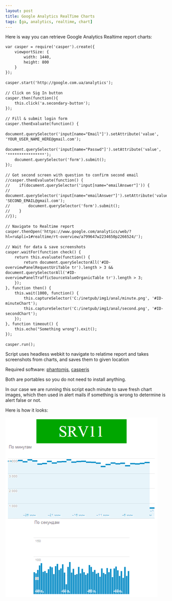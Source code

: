 ```yaml
---
layout: post
title: Google Analytics RealTime Charts
tags: [ga, analytics, realtime, chart]
---
```


Here is way you can retrieve Google Analytics Realtime report charts:

	var casper = require('casper').create({
		viewportSize: {
			width: 1440,
			height: 800
		}
	});

	casper.start('http://google.com.ua/analytics');

	// Click on Sig In button
	casper.then(function(){
		this.click('a.secondary-button');
	});

	// Fill & submit login form
	casper.thenEvaluate(function() {
		document.querySelector('input[name="Email"]').setAttribute('value', 'YOUR_USER_NAME_HERE@gmail.com');
		document.querySelector('input[name="Passwd"]').setAttribute('value', '****************');
		document.querySelector('form').submit();
	});

	// Got second screen with question to confirm second email
	//casper.thenEvaluate(function() {
	//    if(document.querySelector('input[name="emailAnswer"]')) {
	//        document.querySelector('input[name="emailAnswer"]').setAttribute('value', 'SECOND_EMAIL@gmail.com');
	//        document.querySelector('form').submit();
	//    }
	//});

	// Navigate to Realtime report
	casper.thenOpen('https://www.google.com/analytics/web/?hl=ru&pli=1#realtime/rt-overview/a799647w2234650p2266524/');

	// Wait for data & save screenshots
	casper.waitFor(function check() {		
		return this.evaluate(function() {
			return document.querySelectorAll('#ID-overviewPanelRequestUriTable tr').length > 3 && document.querySelectorAll('#ID-overviewPanelTrafficSourceValueOrganicTable tr').length > 3;
		});
	}, function then() {
		this.wait(1000, function() {
			this.captureSelector('C:/inetpub/img1/anal/minute.png', '#ID-minuteChart');
			this.captureSelector('C:/inetpub/img1/anal/second.png', '#ID-secondChart');
		});
	}, function timeout() {
		this.echo("Something wrong").exit();
	});

	casper.run();

Script uses headless webkit to navigate to relatime report and takes screenshots from charts, and saves them to given location

Required software: [phantomjs](http://phantomjs.org/), [casperjs](http://casperjs.org/)

Both are portables so you do not need to install anything.

In our case we are running this script each minute to save fresh chart images, which then used in alert mails if something is wrong to determine is alert false or not.

Here is how it looks:

![Example](/images/posts/anal.png)
